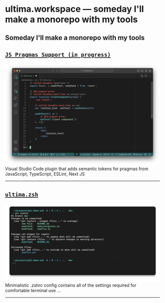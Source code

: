 # ultima.workspace — someday I'll make a monorepo with my tools

## Someday I'll make a monorepo with my tools

## [`JS Pragmas Support (in progress)`](packages/vscode-js-pragmas-highlight#readme)
![js prgama](https://github.com/egorlem/ultima.workspace/blob/main/demos/js-pragmas-highlight-demo.png?raw=true)
Visual Studio Code plugin that adds semantic tokens for pragmas from JavaScript, TypeScript, ESLint, Next JS

---
## [`ultima.zsh`](https://github.com/egorlem/ultima.zsh-theme/tree/main)
![item zsh prompt](https://github.com/egorlem/021011/blob/main/demos/zsh-theme-demo-min.png?raw=true)
Minimalistic .zshrc config contains all of the settings required for comfortable terminal use ...

---

